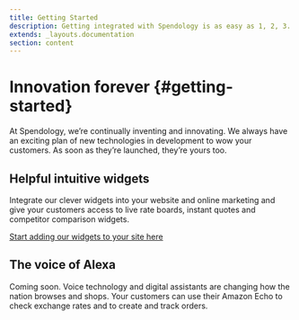 ```yaml
---
title: Getting Started
description: Getting integrated with Spendology is as easy as 1, 2, 3.
extends: _layouts.documentation
section: content
---
```


# Innovation forever {#getting-started}

At Spendology, we’re continually inventing and innovating. We always have an exciting plan of new technologies in development to wow your customers. As soon as they’re launched, they’re yours too.

## Helpful intuitive widgets

Integrate our clever widgets into your website and online marketing and give your customers access to live rate boards, instant quotes and competitor comparison widgets.

[Start adding our widgets to your site here](/docs/installing-our-widgets)

## The voice of Alexa

Coming soon. Voice technology and digital assistants are changing how the nation browses and shops. Your customers can use their Amazon Echo to check exchange rates and to create and track orders.

